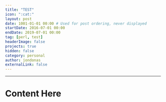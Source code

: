 ```yaml
---
title: "TEST"
icon: ":cat:"
layout: post
date: 1001-01-01 00:00 # Used for post ordering, never displayed
startDate: 2016-07-01 00:00
endDate: 2019-07-01 00:00
tag: [perl, test]
headerImage: false
projects: true
hidden: false
category: personal
author: jondonas
externalLink: false
---
```


---
# Content Here
